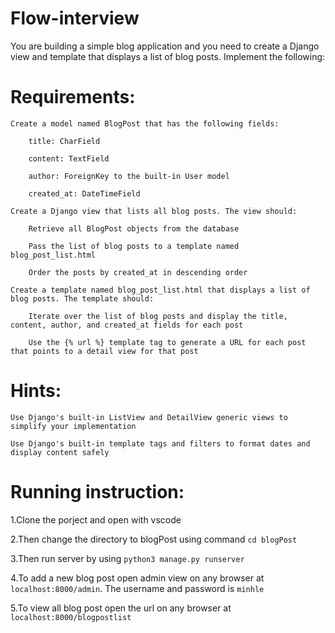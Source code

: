 # Flow-interview
 

You are building a simple blog application and you need to create a Django view and template that displays a list of blog posts. Implement the following:

# Requirements:

    Create a model named BlogPost that has the following fields:

        title: CharField

        content: TextField

        author: ForeignKey to the built-in User model

        created_at: DateTimeField

    Create a Django view that lists all blog posts. The view should:

        Retrieve all BlogPost objects from the database

        Pass the list of blog posts to a template named blog_post_list.html

        Order the posts by created_at in descending order

    Create a template named blog_post_list.html that displays a list of blog posts. The template should:

        Iterate over the list of blog posts and display the title, content, author, and created_at fields for each post

        Use the {% url %} template tag to generate a URL for each post that points to a detail view for that post

# Hints:

    Use Django's built-in ListView and DetailView generic views to simplify your implementation

    Use Django's built-in template tags and filters to format dates and display content safely
    
# Running instruction:
1.Clone the porject and open with vscode

2.Then change the directory to blogPost using command ```cd blogPost```

3.Then run server by using ```python3 manage.py runserver```

4.To add a new blog post open admin view on any browser at ```localhost:8000/admin```. The username and password is ```minhle```

5.To view all blog post open the url on any browser at ```localhost:8000/blogpostlist```
